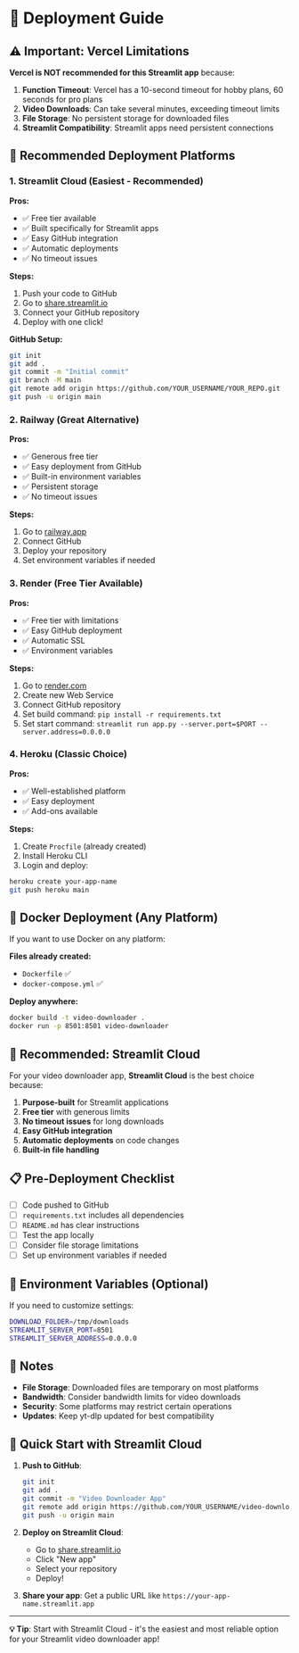 # 🚀 Deployment Guide

## ⚠️ Important: Vercel Limitations

**Vercel is NOT recommended for this Streamlit app** because:

1. **Function Timeout**: Vercel has a 10-second timeout for hobby plans, 60 seconds for pro plans
2. **Video Downloads**: Can take several minutes, exceeding timeout limits
3. **File Storage**: No persistent storage for downloaded files
4. **Streamlit Compatibility**: Streamlit apps need persistent connections

## 🎯 Recommended Deployment Platforms

### 1. **Streamlit Cloud** (Easiest - Recommended)

**Pros:**
- ✅ Free tier available
- ✅ Built specifically for Streamlit apps
- ✅ Easy GitHub integration
- ✅ Automatic deployments
- ✅ No timeout issues

**Steps:**
1. Push your code to GitHub
2. Go to [share.streamlit.io](https://share.streamlit.io)
3. Connect your GitHub repository
4. Deploy with one click!

**GitHub Setup:**
```bash
git init
git add .
git commit -m "Initial commit"
git branch -M main
git remote add origin https://github.com/YOUR_USERNAME/YOUR_REPO.git
git push -u origin main
```

### 2. **Railway** (Great Alternative)

**Pros:**
- ✅ Generous free tier
- ✅ Easy deployment from GitHub
- ✅ Built-in environment variables
- ✅ Persistent storage
- ✅ No timeout issues

**Steps:**
1. Go to [railway.app](https://railway.app)
2. Connect GitHub
3. Deploy your repository
4. Set environment variables if needed

### 3. **Render** (Free Tier Available)

**Pros:**
- ✅ Free tier with limitations
- ✅ Easy GitHub deployment
- ✅ Automatic SSL
- ✅ Environment variables

**Steps:**
1. Go to [render.com](https://render.com)
2. Create new Web Service
3. Connect GitHub repository
4. Set build command: `pip install -r requirements.txt`
5. Set start command: `streamlit run app.py --server.port=$PORT --server.address=0.0.0.0`

### 4. **Heroku** (Classic Choice)

**Pros:**
- ✅ Well-established platform
- ✅ Easy deployment
- ✅ Add-ons available

**Steps:**
1. Create `Procfile` (already created)
2. Install Heroku CLI
3. Login and deploy:
```bash
heroku create your-app-name
git push heroku main
```

## 🐳 Docker Deployment (Any Platform)

If you want to use Docker on any platform:

**Files already created:**
- `Dockerfile` ✅
- `docker-compose.yml` ✅

**Deploy anywhere:**
```bash
docker build -t video-downloader .
docker run -p 8501:8501 video-downloader
```

## 🌟 **Recommended: Streamlit Cloud**

For your video downloader app, **Streamlit Cloud** is the best choice because:

1. **Purpose-built** for Streamlit applications
2. **Free tier** with generous limits
3. **No timeout issues** for long downloads
4. **Easy GitHub integration**
5. **Automatic deployments** on code changes
6. **Built-in file handling**

## 📋 Pre-Deployment Checklist

- [ ] Code pushed to GitHub
- [ ] `requirements.txt` includes all dependencies
- [ ] `README.md` has clear instructions
- [ ] Test the app locally
- [ ] Consider file storage limitations
- [ ] Set up environment variables if needed

## 🔧 Environment Variables (Optional)

If you need to customize settings:

```bash
DOWNLOAD_FOLDER=/tmp/downloads
STREAMLIT_SERVER_PORT=8501
STREAMLIT_SERVER_ADDRESS=0.0.0.0
```

## 📝 Notes

- **File Storage**: Downloaded files are temporary on most platforms
- **Bandwidth**: Consider bandwidth limits for video downloads
- **Security**: Some platforms may restrict certain operations
- **Updates**: Keep yt-dlp updated for best compatibility

## 🚀 Quick Start with Streamlit Cloud

1. **Push to GitHub**:
   ```bash
   git init
   git add .
   git commit -m "Video Downloader App"
   git remote add origin https://github.com/YOUR_USERNAME/video-downloader.git
   git push -u origin main
   ```

2. **Deploy on Streamlit Cloud**:
   - Go to [share.streamlit.io](https://share.streamlit.io)
   - Click "New app"
   - Select your repository
   - Deploy!

3. **Share your app**: Get a public URL like `https://your-app-name.streamlit.app`

---

**💡 Tip**: Start with Streamlit Cloud - it's the easiest and most reliable option for your Streamlit video downloader app!
